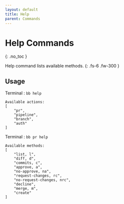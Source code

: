 ```yaml
---
layout: default
title: Help
parent: Commands
---
```


# Help Commands
{: .no_toc }

Help command lists available methods.
{: .fs-6 .fw-300 }

## Usage

Terminal : `bb help`

```
Available actions:
[
    "pr",
    "pipeline",
    "branch",
    "auth"
]
```

Terminal : `bb pr help`


```
Available methods:
[
    "list, l",
    "diff, d",
    "commits, c",
    "approve, a",
    "no-approve, na",
    "request-changes, rc",
    "no-request-changes, nrc",
    "decline",
    "merge, m",
    "create"
]
```
